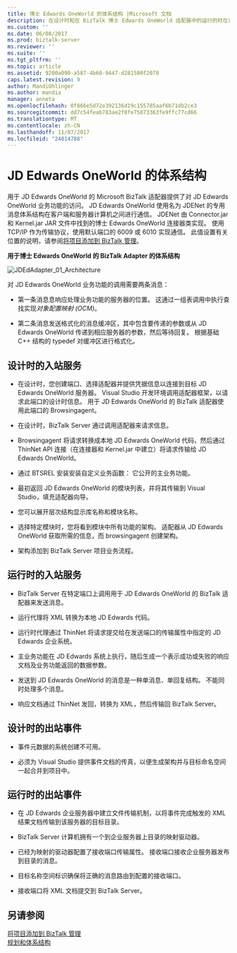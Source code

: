 ```yaml
---
title: 博士 Edwards OneWorld 的体系结构 |Microsoft 文档
description: 在设计时和在 BizTalk 博士 Edwards OneWorld 适配器中的运行的时在设计时和运行的时和出站事件描述的入站的服务
ms.custom: ''
ms.date: 06/08/2017
ms.prod: biztalk-server
ms.reviewer: ''
ms.suite: ''
ms.tgt_pltfrm: ''
ms.topic: article
ms.assetid: 9200a090-a587-4b60-9447-d281580f2078
caps.latest.revision: 9
author: MandiOhlinger
ms.author: mandia
manager: anneta
ms.openlocfilehash: 0f866e5d72e392136d19c155785aaf6b71db2ce3
ms.sourcegitcommit: dd7c54feab783ae2f8fe75873363fe9ffc77cd66
ms.translationtype: MT
ms.contentlocale: zh-CN
ms.lasthandoff: 11/07/2017
ms.locfileid: "24014788"
---
```

# <a name="architecture-of-jd-edwards-oneworld"></a>JD Edwards OneWorld 的体系结构
用于 JD Edwards OneWorld 的 Microsoft BizTalk 适配器提供了对 JD Edwards OneWorld 业务功能的访问。 JD Edwards OneWorld 使用名为 JDENet 的专用消息体系结构在客户端和服务器计算机之间进行通信。 JDENet 由 Connector.jar 和 Kernel.jar JAR 文件中找到的博士 Edwards OneWorld 连接器类实现。 使用 TCP/IP 作为传输协议，使用默认端口的 6009 或 6010 实现通信。 此值设置有关位置的说明，请参阅[将项目添加到 BizTalk 管理](../core/adding-biztalk-adapter-for-jd-edwards-oneworld.md)。  
  
 **用于博士 Edwards OneWorld 的 BizTalk Adapter 的体系结构**  
  
 ![](../core/media/jdedadapter-01-architecture.gif "JDEdAdapter_01_Architecture")  
  
 对 JD Edwards OneWorld 业务功能的调用需要两条消息：  
  
-   第一条消息息响应处理业务功能的服务器的位置。 这通过一组表调用中执行查找实现*对象配置映射 (OCM)*。  
  
-   第二条消息发送格式化的消息缓冲区，其中包含要传递的参数或从 JD Edwards OneWorld 传递到相应服务器的参数，然后等待回复。 根据基础 C++ 结构的 typedef 对缓冲区进行格式化。  
  
## <a name="inbound-services-at-design-time"></a>设计时的入站服务  
  
-   在设计时，您创建端口、选择适配器并提供凭据信息以连接到目标 JD Edwards OneWorld 服务器。 Visual Studio 开发环境调用适配器框架，以请求此端口的设计时信息。 用于 JD Edwards OneWorld 的 BizTalk 适配器使用此端口的 Browsingagent。  
  
-   在设计时，BizTalk Server 通过调用适配器来请求信息。  
  
-   Browsingagent 将请求转换成本地 JD Edwards OneWorld 代码，然后通过 ThinNet API 连接（在连接器和 Kernel.jar 中建立）将请求传输给 JD Edwards OneWorld。  
  
-   通过 BTSREL 安装安装自定义业务函数： 它公开的主业务功能。  
  
-   最初返回 JD Edwards OneWorld 的模块列表，并将其传输到 Visual Studio，填充适配器向导。  
  
-   您可以展开层次结构显示库名称和模块名称。  
  
-   选择特定模块时，您将看到模块中所有功能的架构。 适配器从 JD Edwards OneWorld 获取所需的信息，而 browsingagent 创建架构。  
  
-   架构添加到 BizTalk Server 项目业务流程。  
  
## <a name="inbound-services-at-run-time"></a>运行时的入站服务  
  
-   BizTalk Server 在特定端口上调用用于 JD Edwards OneWorld 的 BizTalk 适配器来发送消息。  
  
-   运行代理将 XML 转换为本地 JD Edwards 代码。  
  
-   运行时代理通过 ThinNet 将请求提交给在发送端口的传输属性中指定的 JD Edwards 企业系统。  
  
-   主业务功能在 JD Edwards 系统上执行，随后生成一个表示成功或失败的响应文档及业务功能返回的数据参数。  
  
-   发送到 JD Edwards OneWorld 的消息是一种单消息、单回复结构。 不能同时处理多个消息。  
  
-   响应文档通过 ThinNet 发回，转换为 XML，然后传输回 BizTalk Server。  
  
## <a name="outbound-events-at-design-time"></a>设计时的出站事件  
  
-   事件元数据的系统创建不可用。  
  
-   必须为 Visual Studio 提供事件文档的传真，以便生成架构并与目标命名空间一起合并到项目中。  
  
## <a name="outbound-events-at-run-time"></a>运行时的出站事件  
  
-   在 JD Edwards 企业服务器中建立文件传输机制，以将事件完成触发的 XML 结果文档传输到该服务器的目标目录。  
  
-   BizTalk Server 计算机拥有一个到企业服务器上目录的映射驱动器。  
  
-   已经为映射的驱动器配置了接收端口传输属性。 接收端口接收企业服务器发布到目录的消息。  
  
-   目标名称空间标识确保将正确的消息路由到配置的接收端口。  
  
-   接收端口将 XML 文档提交到 BizTalk Server。  
  
## <a name="see-also"></a>另请参阅  
 [将项目添加到 BizTalk 管理](../core/adding-biztalk-adapter-for-jd-edwards-oneworld.md)   
 [规划和体系结构](../core/planning-and-architecture17.md)
